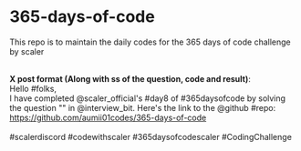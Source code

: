 # 365-days-of-code

This repo is to maintain the daily codes for the 365 days of code challenge by scaler<br><br>

**X post format (Along with ss of the question, code and result)**:<br>
Hello #folks,<br>
I have completed @scaler_official's #day8 of #365daysofcode by solving the question "" in @interview_bit.
Here's the link to the @github #repo: https://github.com/aumii01codes/365-days-of-code<br><br>
#scalerdiscord #codewithscaler #365daysofcodescaler #CodingChallenge
